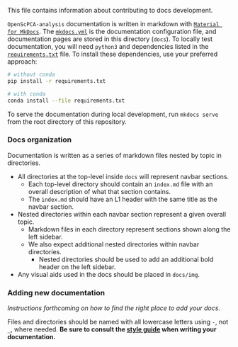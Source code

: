 This file contains information about contributing to docs development.

`OpenScPCA-analysis` documentation is written in markdown with [`Material for MkDocs`](https://squidfunk.github.io/mkdocs-material/).
The [`mkdocs.yml`](../mkdocs.yml) is the documentation configuration file, and documentation pages are stored in this directory (`docs`).
To locally test documentation, you will need `python3` and dependencies listed in the [`requirements.txt`](./requirements.txt) file.
To install these dependencies, use your preferred approach:

```sh
# without conda
pip install -r requirements.txt

# with conda
conda install --file requirements.txt
```

To serve the documentation during local development, run `mkdocs serve` from the root directory of this repository.


### Docs organization

Documentation is written as a series of markdown files nested by topic in directories.

- All directories at the top-level inside `docs` will represent navbar sections.
  - Each top-level directory should contain an `index.md` file with an overall description of what that section contains.
  - The `index.md` should have an L1 header with the same title as the navbar section.
- Nested directories within each navbar section represent a given overall topic.
  - Markdown files in each directory represent sections shown along the left sidebar.
  - We also expect additional nested directories within navbar directories.
    - Nested directories should be used to add an additional bold header on the left sidebar.
- Any visual aids used in the docs should be placed in `docs/img`.

### Adding new documentation

_Instructions forthcoming on how to find the right place to add your docs._

Files and directories should be named with all lowercase letters using `-`, not `_`, where needed.
**Be sure to consult the [style guide](https://github.com/AlexsLemonade/OpenScPCA-admin/blob/main/writing-style-guide/general-style-guide.md) when writing your documentation.**
